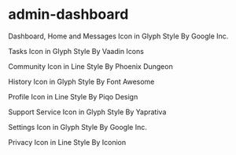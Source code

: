 # admin-dashboard
Dashboard, Home and Messages Icon in Glyph Style
By Google Inc.

Tasks Icon in Glyph Style
By Vaadin Icons

Community Icon in Line Style
By Phoenix Dungeon

History Icon in Glyph Style
By Font Awesome

Profile Icon in Line Style
By Piqo Design

Support Service Icon in Glyph Style
By Yaprativa

Settings Icon in Glyph Style
By Google Inc.

Privacy Icon in Line Style
By Iconion